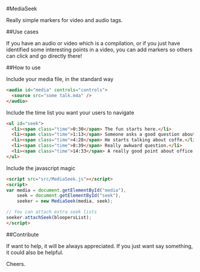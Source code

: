 #MediaSeek

Really simple markers for video and audio tags.

##Use cases

If you have an audio or video which is a compilation,
or if you just have identified some interesting points
in a video, you can add markers so others can click and
go directly there!

##How to use

Include your media file, in the standard way

```html
<audio id="media" controls="controls">
  <source src="some talk.m4a" />
</audio>
```

Include the time list you want your users to navigate

```html
<ul id="seek">
  <li><span class="time">0:30</span> The fun starts here.</li>
  <li><span class="time">1:13</span> Someone asks a good question about the sun.</li>
  <li><span class="time">4:28</span> He starts talking about coffe.</li>
  <li><span class="time">8:39</span> Really awkward question.</li>
  <li><span class="time">14:33</span> A really good point about office.</li>
</ul>
```

Include the javascript magic

```html
<script src="src/MediaSeek.js"></script>
<script>
var media = document.getElementById("media"),
    seek = document.getElementById("seek"),
    seeker = new MediaSeek(media, seek);

// You can attach extra seek lists
seeker.attachSeek(bloopersList);
</script>
```

##Contribute

If want to help, it will be always appreciated. If you just want say something,
it could also be helpful.

Cheers.
